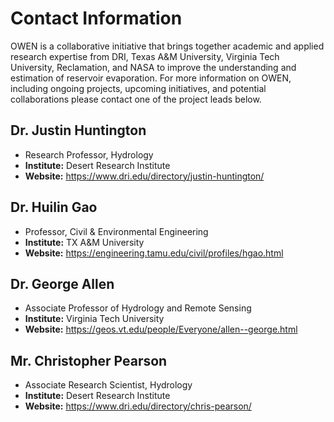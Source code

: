 Contact Information
====================

OWEN is a collaborative initiative that brings together academic and applied research expertise from DRI,
Texas A&M University, Virginia Tech University, Reclamation, and NASA to improve the understanding and estimation
of reservoir evaporation. For more information on OWEN, including ongoing projects, upcoming initiatives, and
potential collaborations please contact one of the project leads below.


## Dr. Justin Huntington
* Research Professor, Hydrology
*   **Institute:** Desert Research Institute
*   **Website:** https://www.dri.edu/directory/justin-huntington/

## Dr. Huilin Gao
* Professor, Civil & Environmental Engineering
*   **Institute:** TX A&M University
*   **Website:** https://engineering.tamu.edu/civil/profiles/hgao.html

## Dr. George Allen
* Associate Professor of Hydrology and Remote Sensing
*   **Institute:** Virginia Tech University
*   **Website:** https://geos.vt.edu/people/Everyone/allen--george.html

## Mr. Christopher Pearson
* Associate Research Scientist, Hydrology
*   **Institute:** Desert Research Institute
*   **Website:** https://www.dri.edu/directory/chris-pearson/
